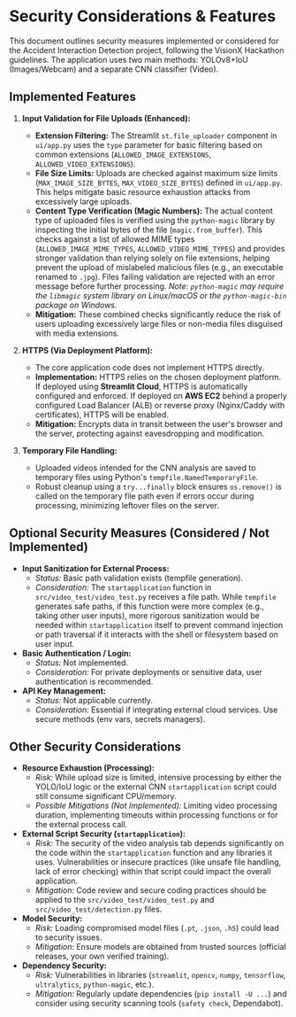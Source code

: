 # Security Considerations & Features

This document outlines security measures implemented or considered for the Accident Interaction Detection project, following the VisionX Hackathon guidelines. The application uses two main methods: YOLOv8+IoU (Images/Webcam) and a separate CNN classifier (Video).

## Implemented Features

1.  **Input Validation for File Uploads (Enhanced):**
    *   **Extension Filtering:** The Streamlit `st.file_uploader` component in `ui/app.py` uses the `type` parameter for basic filtering based on common extensions (`ALLOWED_IMAGE_EXTENSIONS`, `ALLOWED_VIDEO_EXTENSIONS`).
    *   **File Size Limits:** Uploads are checked against maximum size limits (`MAX_IMAGE_SIZE_BYTES`, `MAX_VIDEO_SIZE_BYTES`) defined in `ui/app.py`. This helps mitigate basic resource exhaustion attacks from excessively large uploads.
    *   **Content Type Verification (Magic Numbers):** The actual content type of uploaded files is verified using the `python-magic` library by inspecting the initial bytes of the file (`magic.from_buffer`). This checks against a list of allowed MIME types (`ALLOWED_IMAGE_MIME_TYPES`, `ALLOWED_VIDEO_MIME_TYPES`) and provides stronger validation than relying solely on file extensions, helping prevent the upload of mislabeled malicious files (e.g., an executable renamed to `.jpg`). Files failing validation are rejected with an error message before further processing. *Note: `python-magic` may require the `libmagic` system library on Linux/macOS or the `python-magic-bin` package on Windows.*
    *   **Mitigation:** These combined checks significantly reduce the risk of users uploading excessively large files or non-media files disguised with media extensions.

2.  **HTTPS (Via Deployment Platform):**
    *   The core application code does not implement HTTPS directly.
    *   **Implementation:** HTTPS relies on the chosen deployment platform. If deployed using **Streamlit Cloud**, HTTPS is automatically configured and enforced. If deployed on **AWS EC2** behind a properly configured Load Balancer (ALB) or reverse proxy (Nginx/Caddy with certificates), HTTPS will be enabled.
    *   **Mitigation:** Encrypts data in transit between the user's browser and the server, protecting against eavesdropping and modification.

3.  **Temporary File Handling:**
    *   Uploaded videos intended for the CNN analysis are saved to temporary files using Python's `tempfile.NamedTemporaryFile`.
    *   Robust cleanup using a `try...finally` block ensures `os.remove()` is called on the temporary file path even if errors occur during processing, minimizing leftover files on the server.

## Optional Security Measures (Considered / Not Implemented)

*   **Input Sanitization for External Process:**
    *   *Status:* Basic path validation exists (tempfile generation).
    *   *Consideration:* The `startapplication` function in `src/video_test/video_test.py` receives a file path. While `tempfile` generates safe paths, if this function were more complex (e.g., taking other user inputs), more rigorous sanitization would be needed within `startapplication` itself to prevent command injection or path traversal if it interacts with the shell or filesystem based on user input.
*   **Basic Authentication / Login:**
    *   *Status:* Not implemented.
    *   *Consideration:* For private deployments or sensitive data, user authentication is recommended.
*   **API Key Management:**
    *   *Status:* Not applicable currently.
    *   *Consideration:* Essential if integrating external cloud services. Use secure methods (env vars, secrets managers).

## Other Security Considerations

*   **Resource Exhaustion (Processing):**
    *   *Risk:* While upload size is limited, intensive processing by either the YOLO/IoU logic or the external CNN `startapplication` script could still consume significant CPU/memory.
    *   *Possible Mitigations (Not Implemented):* Limiting video processing duration, implementing timeouts within processing functions or for the external process call.
*   **External Script Security (`startapplication`):**
    *   *Risk:* The security of the video analysis tab depends significantly on the code within the `startapplication` function and any libraries it uses. Vulnerabilities or insecure practices (like unsafe file handling, lack of error checking) within that script could impact the overall application.
    *   *Mitigation:* Code review and secure coding practices should be applied to the `src/video_test/video_test.py` and `src/video_test/detection.py` files.
*   **Model Security:**
    *   *Risk:* Loading compromised model files (`.pt`, `.json`, `.h5`) could lead to security issues.
    *   *Mitigation:* Ensure models are obtained from trusted sources (official releases, your own verified training).
*   **Dependency Security:**
    *   *Risk:* Vulnerabilities in libraries (`streamlit`, `opencv`, `numpy`, `tensorflow`, `ultralytics`, `python-magic`, etc.).
    *   *Mitigation:* Regularly update dependencies (`pip install -U ...`) and consider using security scanning tools (`safety check`, Dependabot).